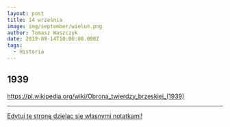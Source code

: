 ```yaml
---
layout: post
title: 14 września
image: img/september/wielun.png
author: Tomasz Waszczyk
date: 2019-09-14T10:00:00.000Z
tags:
  - Historia
---
```


## 1939

<https://pl.wikipedia.org/wiki/Obrona_twierdzy_brzeskiej_(1939)>

---

<a href="https://github.com/TomaszWaszczyk/historia.waszczyk.com/edit/master/src/content/september-14.md" target="_blank">Edytuj tę stronę dzieląc się własnymi notatkami!</a>
